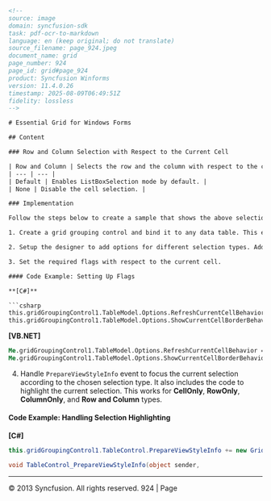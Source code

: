 ```html
<!-- 
source: image
domain: syncfusion-sdk
task: pdf-ocr-to-markdown
language: en (keep original; do not translate)
source_filename: page_924.jpeg
document_name: grid
page_number: 924
page_id: grid#page_924
product: Syncfusion Winforms
version: 11.4.0.26
timestamp: 2025-08-09T06:49:51Z
fidelity: lossless
-->

# Essential Grid for Windows Forms

## Content

### Row and Column Selection with Respect to the Current Cell

| Row and Column | Selects the row and the column with respect to the current cell. |
| --- | --- |
| Default | Enables ListBoxSelection mode by default. |
| None | Disable the cell selection. |

### Implementation

Follow the steps below to create a sample that shows the above selections.

1. Create a grid grouping control and bind it to any data table. This example uses the grouping grid that has been bound to the Statistics Table from Northwind.MDB.

2. Setup the designer to add options for different selection types. Add six radio buttons to the form to enable the selection options **Cell Only**, **Row Only**, **Column Only**, **Row and Column**, **Default**, and **None**.

3. Set the required flags with respect to the current cell.

#### Code Example: Setting Up Flags

**[C#]**

```csharp
this.gridGroupingControl1.TableModel.Options.RefreshCurrentCellBehavior = GridRefreshCurrentCellBehavior.RefreshCell;
this.gridGroupingControl1.TableModel.Options.ShowCurrentCellBorderBehavior = GridShowCurrentCellBorder.GrayWhenLostFocus;
```

**[VB.NET]**

```vb
Me.gridGroupingControl1.TableModel.Options.RefreshCurrentCellBehavior = GridRefreshCurrentCellBehavior.RefreshCell
Me.gridGroupingControl1.TableModel.Options.ShowCurrentCellBorderBehavior = GridShowCurrentCellBorder.GrayWhenLostFocus
```

4. Handle `PrepareViewStyleInfo` event to focus the current selection according to the chosen selection type. It also includes the code to highlight the current selection. This works for **CellOnly**, **RowOnly**, **ColumnOnly**, and **Row and Column** types.

#### Code Example: Handling Selection Highlighting

**[C#]**

```csharp
this.gridGroupingControl1.TableControl.PrepareViewStyleInfo += new GridPrepareViewStyleInfoEventHandler(TableControl_PrepareViewStyleInfo);

void TableControl_PrepareViewStyleInfo(object sender, 
```

---

© 2013 Syncfusion. All rights reserved. 924 | Page
```